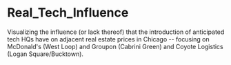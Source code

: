 # Real_Tech_Influence
Visualizing the influence (or lack thereof) that the introduction of anticipated tech HQs have on adjacent real estate prices in Chicago -- focusing on McDonald's (West Loop) and Groupon (Cabrini Green) and Coyote Logistics (Logan Square/Bucktown).
